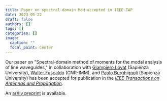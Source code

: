 ```yaml
---
title: Paper on spectral-domain MoM accepted in IEEE-TAP
date: 2023-05-22
draft: false
authors: []
tags: []
categories: []
image:
  caption: ""
  focal_point: Center
---
```

Our paper on "Spectral-domain method of moments for the modal analysis of line waveguides," in collaboration with [Giampiero Lovat](https://giampierolovat-eng.site.uniroma1.it) (Sapienza University), [Walter Fuscaldo](https://www.imm.cnr.it/users/wfuscaldo) (CNR-IMM), and [Paolo Burghignoli](https://paoloburghignoli.site.uniroma1.it) (Sapienza University)
has been accepted for publication in the *[IEEE Transactions on Antennas and Propagation](https://ieeexplore.ieee.org/xpl/aboutJournal.jsp?punumber=8)*.

An [arXiv preprint](https://arxiv.org/abs/2305.17981) is available.